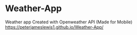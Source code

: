# Weather-App
Weather app Created with Openweather API (Made for Mobile)
https://peterjameslewis1.github.io/Weather-App/
